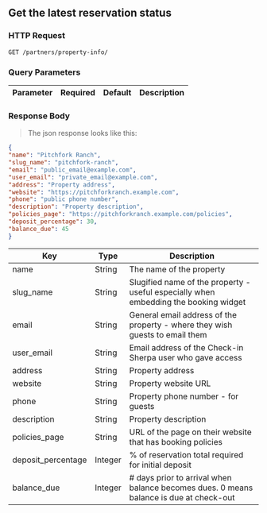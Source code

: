 ## Get the latest reservation status

### HTTP Request

`GET /partners/property-info/`

### Query Parameters

Parameter | Required | Default | Description
--------- | -------  | ------- | -----------

### Response Body

> The json response looks like this:

```json
{
"name": "Pitchfork Ranch", 
"slug_name": "pitchfork-ranch",
"email": "public_email@example.com",
"user_email": "private_email@example.com",
"address": "Property address",
"website": "https://pitchforkranch.example.com",
"phone": "public phone number",
"description": "Property description",
"policies_page": "https://pitchforkranch.example.com/policies",
"deposit_percentage": 30,
"balance_due": 45
}
```

Key | Type | Description
--------- | ------- | -----------
name|String|The name of the property 
slug_name|String|Slugified name of the property - useful especially when embedding the booking widget 
email|String|General email address of the property - where they wish guests to email them 
user_email|String|Email address of the Check-in Sherpa user who gave access 
address|String|Property address 
website|String|Property website URL 
phone|String|Property phone number - for guests 
description|String|Property description 
policies_page|String|URL of the page on their website that has booking policies 
deposit_percentage|Integer|% of reservation total required for initial deposit 
balance_due|Integer|# days prior to arrival when balance becomes dues. 0 means balance is due at check-out 



